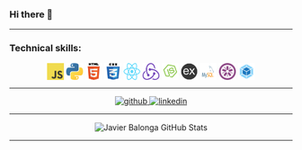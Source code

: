 ### Hi there 👋

---

### Technical skills:  
<p align="center">
  <img src="https://github.com/giancucinotta/giancucinotta/blob/master/img/skills/javascript.png" width="30" height="30" align="center"/>
  <img src="https://github.com/giancucinotta/giancucinotta/blob/master/img/skills/python.png" width="30" height="30" align="center"/>
  <img src="https://github.com/giancucinotta/giancucinotta/blob/master/img/skills/html5.png" width="30" height="30" align="center"/>
  <img src="https://github.com/giancucinotta/giancucinotta/blob/master/img/skills/css.png" width="30" height="30" align="center"/>
  <img src="https://github.com/giancucinotta/giancucinotta/blob/master/img/skills/react.png" width="30" height="30" align="center"/>
  <img src="https://github.com/giancucinotta/giancucinotta/blob/master/img/skills/redux.png" width="30" height="30" align="center"/>
  <img src="https://github.com/giancucinotta/giancucinotta/blob/master/img/skills/nodejs.png" width="30" height="30" align="center"/>
  <img src="https://github.com/giancucinotta/giancucinotta/blob/master/img/skills/express.png" width="30" height="30" align="center"/>
  <img src="https://github.com/giancucinotta/giancucinotta/blob/master/img/skills/mysql.svg" width="30" height="30" align="center"/>
  <img src="https://github.com/giancucinotta/giancucinotta/blob/master/img/skills/jasmine.png" width="30" height="30" align="center"/>
  <img src="https://github.com/giancucinotta/giancucinotta/blob/master/img/skills/webpack.png" width="30" height="30" align="center"/>
</p>  

---  


<p align="center">
    <a href="https://github.com/giancucinotta">
      <img src='https://cdn.jsdelivr.net/npm/simple-icons@3.0.1/icons/github.svg' alt='github' height='40'>
    </a>
    <a href="https://www.linkedin.com/in/gianfranco-cucinotta/">
      <img src='https://cdn.jsdelivr.net/npm/simple-icons@3.0.1/icons/linkedin.svg' alt='linkedin' height='40'>
    </a>
</p>

---  

<p align="center">
    <img align="center" alt="Javier Balonga GitHub Stats" src="https://github-readme-stats.vercel.app/api/top-langs/?username=giancucinotta&layout=compact" />
</p>

---
